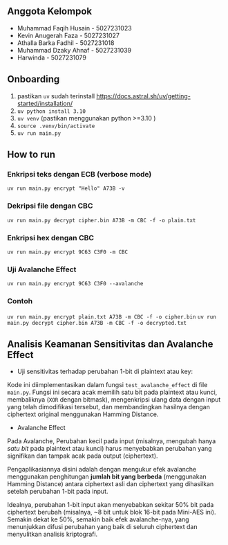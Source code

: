 ## Anggota Kelompok

- Muhammad Faqih Husain - 5027231023
- Kevin Anugerah Faza - 5027231027
- Athalla Barka Fadhil - 5027231018
- Muhammad Dzaky Ahnaf - 5027231039
- Harwinda - 5027231079

## Onboarding

1. pastikan `uv` sudah terinstall https://docs.astral.sh/uv/getting-started/installation/
2. `uv python install 3.10`
3. `uv venv` (pastikan menggunakan python >=3.10 )
4. `source .venv/bin/activate`
5. `uv run main.py`

## How to run

### Enkripsi teks dengan ECB (verbose mode)

`uv run main.py encrypt "Hello" A73B -v`

### Dekripsi file dengan CBC

`uv run main.py decrypt cipher.bin A73B -m CBC -f -o plain.txt`

### Enkripsi hex dengan CBC

`uv run main.py encrypt 9C63 C3F0 -m CBC`

### Uji Avalanche Effect

`uv run main.py encrypt 9C63 C3F0 --avalanche`

### Contoh

`uv run main.py encrypt plain.txt A73B -m CBC -f -o cipher.bin`
`uv run main.py decrypt cipher.bin A73B -m CBC -f -o decrypted.txt`


## Analisis Keamanan Sensitivitas dan Avalanche Effect

- Uji sensitivitas terhadap perubahan 1-bit di plaintext atau key:

Kode ini diimplementasikan dalam fungsi `test_avalanche_effect` di file `main.py`. Fungsi ini secara acak memilih satu bit pada plaintext atau kunci, membaliknya (`XOR` dengan bitmask), mengenkripsi ulang data dengan input yang telah dimodifikasi tersebut, dan membandingkan hasilnya dengan ciphertext original menggunakan Hamming Distance.

- Avalanche Effect

Pada Avalanche, Perubahan kecil pada input (misalnya, mengubah hanya *satu bit* pada plaintext atau kunci) harus menyebabkan perubahan yang signifikan dan tampak acak pada output (ciphertext).

Pengaplikasiannya disini adalah dengan mengukur efek avalanche menggunakan penghitungan **jumlah bit yang berbeda** (menggunakan Hamming Distance) antara ciphertext asli dan ciphertext yang dihasilkan setelah perubahan 1-bit pada input.

Idealnya, perubahan 1-bit input akan menyebabkan sekitar 50% bit pada ciphertext berubah (misalnya, ~8 bit untuk blok 16-bit pada Mini-AES ini). Semakin dekat ke 50%, semakin baik efek avalanche-nya, yang menunjukkan difusi perubahan yang baik di seluruh ciphertext dan menyulitkan analisis kriptografi.